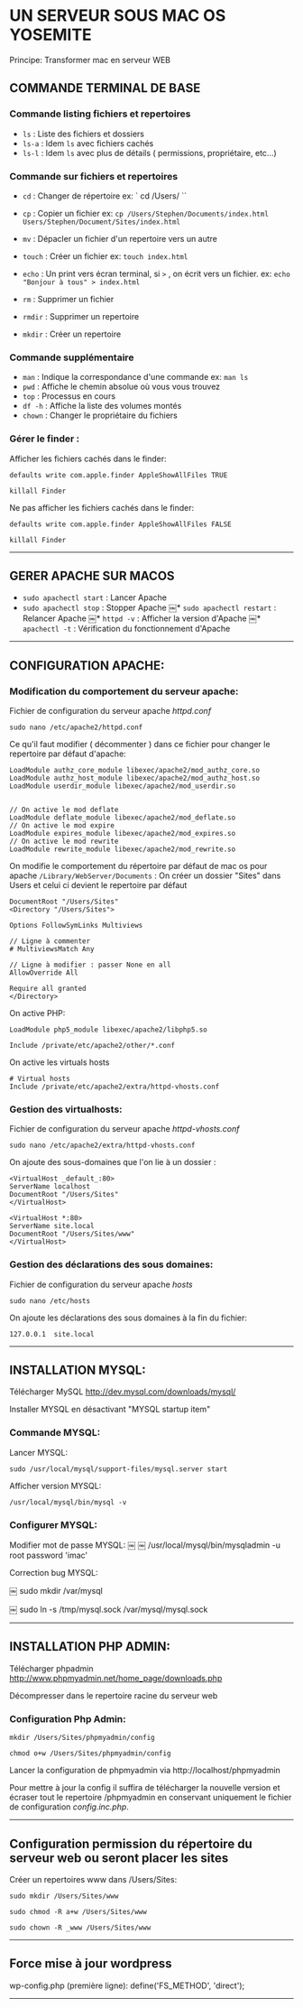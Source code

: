 # UN SERVEUR SOUS MAC OS YOSEMITE

Principe:  Transformer mac en serveur WEB


## COMMANDE TERMINAL DE BASE

### Commande listing fichiers et repertoires

* ` ls `    : Liste des fichiers et dossiers
* ` ls-a `  : Idem ` ls ` avec fichiers cachés
* ` ls-l `  : Idem  ` ls ` avec plus de détails ( permissions, propriétaire, etc...)


### Commande sur fichiers et repertoires

* ` cd `    : Changer de répertoire ex: ` cd /Users/ ``
* ` cp `    : Copier un fichier ex: ` cp /Users/Stephen/Documents/index.html Users/Stephen/Document/Sites/index.html `
* ` mv `    : Dépacler un fichier d'un repertoire vers un autre

* ` touch ` : Créer un fichier ex: ` touch index.html ` 
* ` echo `  : Un print vers écran terminal, si ` > ` , on écrit vers un fichier. ex: ` echo "Bonjour à tous" > index.html `

* ` rm `    : Supprimer un fichier
* ` rmdir ` : Supprimer un repertoire
* ` mkdir ` : Créer un repertoire

### Commande supplémentaire

* ` man `   : Indique la correspondance d'une commande ex: ` man ls `
* ` pwd `   : Affiche le chemin absolue où vous vous trouvez
* ` top `   : Processus en cours
* ` df -h ` : Affiche la liste des volumes montés
* ` chown ` : Changer le propriétaire du fichiers



### Gérer le finder :

Afficher les fichiers cachés dans le finder:

    defaults write com.apple.finder AppleShowAllFiles TRUE
 
    killall Finder


Ne pas afficher les fichiers cachés dans le finder:

    defaults write com.apple.finder AppleShowAllFiles FALSE

    killall Finder
    
--------------------

## GERER APACHE SUR MACOS

* ` sudo apachectl start ` : Lancer Apache
* ` sudo apachectl stop ` : Stopper Apache
￼* ` sudo apachectl restart ` : Relancer Apache
￼* ` httpd -v ` : Afficher la version d'Apache
￼* ` apachectl -t ` : Vérification du fonctionnement d'Apache

---------------------

## CONFIGURATION APACHE:

### Modification du comportement du serveur apache:

Fichier de configuration du serveur apache *httpd.conf*

    sudo nano /etc/apache2/httpd.conf

Ce qu'il faut modifier ( décommenter ) dans ce fichier pour changer le repertoire par défaut d'apache:

    LoadModule authz_core_module libexec/apache2/mod_authz_core.so
    LoadModule authz_host_module libexec/apache2/mod_authz_host.so
    LoadModule userdir_module libexec/apache2/mod_userdir.so
    

    // On active le mod deflate
    LoadModule deflate_module libexec/apache2/mod_deflate.so
    // On active le mod expire
	LoadModule expires_module libexec/apache2/mod_expires.so
    // On active le mod rewrite
	LoadModule rewrite_module libexec/apache2/mod_rewrite.so
    
    
On modifie le comportement du répertoire par défaut de mac os pour apache `/Library/WebServer/Documents` :
On créer un dossier "Sites" dans Users et celui ci devient le repertoire par défaut

    DocumentRoot "/Users/Sites"
    <Directory "/Users/Sites">
    
    Options FollowSymLinks Multiviews
    
    // Ligne à commenter 
    # MultiviewsMatch Any

    // Ligne à modifier : passer None en all
    AllowOverride All

    Require all granted
    </Directory>

On active PHP:

	LoadModule php5_module libexec/apache2/libphp5.so 
    
    Include /private/etc/apache2/other/*.conf

On active les virtuals hosts

    # Virtual hosts
    Include /private/etc/apache2/extra/httpd-vhosts.conf
    

### Gestion des virtualhosts:

Fichier de configuration du serveur apache *httpd-vhosts.conf*

    sudo nano /etc/apache2/extra/httpd-vhosts.conf

On ajoute des sous-domaines que l'on lie à un dossier :
 
    <VirtualHost _default_:80>
    ServerName localhost
    DocumentRoot "/Users/Sites"
    </VirtualHost>

    <VirtualHost *:80>
    ServerName site.local
    DocumentRoot "/Users/Sites/www"
    </VirtualHost>
    
    
### Gestion des déclarations des sous domaines:

Fichier de configuration du serveur apache *hosts*

    sudo nano /etc/hosts

On ajoute les déclarations des sous domaines à la fin du fichier:

    127.0.0.1  site.local

----------------

## INSTALLATION MYSQL:

Télécharger MySQL  http://dev.mysql.com/downloads/mysql/

Installer MYSQL en désactivant "MYSQL startup item"

### Commande MYSQL:

Lancer MYSQL:
    
    sudo /usr/local/mysql/support-files/mysql.server start

Afficher version MYSQL:

    /usr/local/mysql/bin/mysql -v
    
    
### Configurer MYSQL:

Modifier mot de passe MYSQL:
￼
￼   /usr/local/mysql/bin/mysqladmin -u root password 'imac'

Correction bug MYSQL:

￼   sudo mkdir /var/mysql

￼   sudo ln -s /tmp/mysql.sock /var/mysql/mysql.sock


----------------

## INSTALLATION PHP ADMIN:

Télécharger phpadmin http://www.phpmyadmin.net/home_page/downloads.php

Décompresser dans le repertoire racine du serveur web

### Configuration Php Admin:

    mkdir /Users/Sites/phpmyadmin/config
    
    chmod o+w /Users/Sites/phpmyadmin/config
    
Lancer la configuration de phpmyadmin via http://localhost/phpmyadmin

Pour mettre à jour la config il suffira de télécharger la nouvelle version et écraser tout le repertoire /phpmyadmin en conservant uniquement le fichier de configuration *config.inc.php*.


----------------

## Configuration permission du répertoire du serveur web ou seront placer les sites

Créer un repertoires www dans /Users/Sites:
    
    sudo mkdir /Users/Sites/www

    sudo chmod -R a+w /Users/Sites/www
    
    sudo chown -R _www /Users/Sites/www

----------------
## Force mise à jour wordpress

wp-config.php (première ligne): define('FS_METHOD', 'direct');

-----------------
